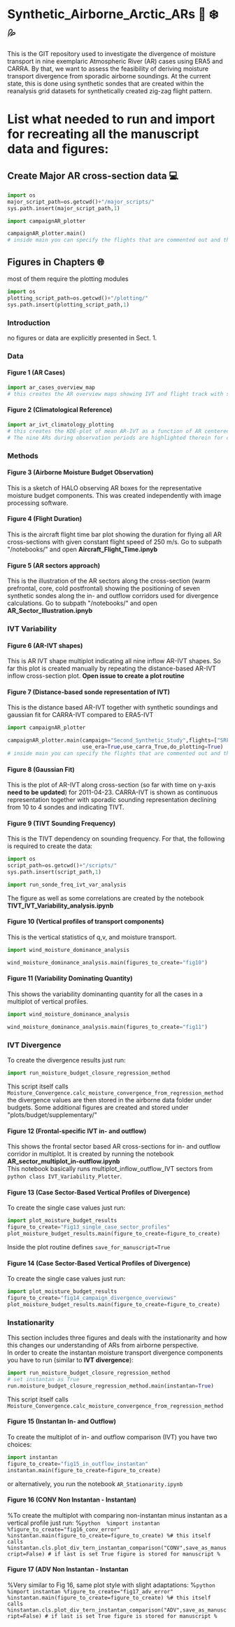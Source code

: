 # Synthetic_Airborne_Arctic_ARs 🌊 ❄️ 💦
This is the GIT repository used to investigate the divergence of moisture transport in nine exemplaric Atmospheric River (AR) cases using ERA5 and CARRA. By that, we want to assess the feasibility of deriving moisture transport divergence from sporadic airborne soundings. At the current state, this is done using synthetic sondes that are created within the reanalysis grid datasets for synthetically created zig-zag flight pattern.
 
# List what needed to run and import for recreating all the manuscript data and figures:
## Create Major AR cross-section data 💻
```python 
import os 
major_script_path=os.getcwd()+"/major_scripts/"
sys.path.insert(major_script_path,1)

import campaignAR_plotter

campaignAR_plotter.main()
# inside main you can specify the flights that are commented out and the subcampaign for variable campaign_name
```

## Figures in Chapters 🌐
most of them require the plotting modules
```python 
import os 
plotting_script_path=os.getcwd()+"/plotting/"
sys.path.insert(plotting_script_path,1)
```
### Introduction
no figures or data are explicitly presented in Sect. 1.
### Data
#### Figure 1 (AR Cases) 
```python 
import ar_cases_overview_map
# this creates the AR overview maps showing IVT and flight track with sea-ice edge and isobars for all nine AR events
```
#### Figure 2 (Climatological Reference)
```python 
import ar_ivt_climatology_plotting
# this creates the KDE-plot of mean AR-IVT as a function of AR centered latitude (long-time series 1979-2020).
# The nine ARs during observation periods are highlighted therein for climalogical framing.
```
### Methods
#### Figure 3 (Airborne Moisture Budget Observation)
This is a sketch of HALO observing AR boxes for the representative moisture budget components. This was created independently with image processing software.
#### Figure 4 (Flight Duration)
This is the aircraft flight time bar plot showing the duration for flying all AR cross-sections with given constant flight speed of 250 m/s.
Go to subpath "/notebooks/"
and open **Aircraft_Flight_Time.ipnyb**
#### Figure 5 (AR sectors approach)
This is the illustration of the AR sectors along the cross-section (warm prefrontal, core, cold postfrontal)
showing the positioning of seven synthetic sondes along the in- and outflow corridors used for divergence calculations. 
Go to subpath "/notebooks/" and open **AR_Sector_Illustration.ipnyb**
### IVT Variability
#### Figure 6 (AR-IVT shapes)
This is AR IVT shape multiplot indicating all nine inflow AR-IVT shapes. 
So far this plot is created manually by repeating the distance-based AR-IVT inflow cross-section plot. **Open issue to create a plot routine**
#### Figure 7 (Distance-based sonde representation of IVT)
This is the distance based AR-IVT together with synthetic soundings and gaussian fit for CARRA-IVT compared to ERA5-IVT 
```python 
import campaignAR_plotter

campaignAR_plotter.main(campaign="Second_Synthetic_Study",flights=["SRF02"],calc_hmp=True,
                        use_era=True,use_carra_True,do_plotting=True)
# inside main you can specify the flights that are commented out and the subcampaign for variable campaign_name
```
#### Figure 8 (Gaussian Fit)
This is the plot of AR-IVT along cross-section (so far with time on y-axis **need to be updated**) for 2011-04-23.
CARRA-IVT is shown as continuous representation together with sporadic sounding representation declining from 10 to 4 sondes and indicating TIVT.

#### Figure 9 (TIVT Sounding Frequency)
This is the TIVT dependency on sounding frequency. For that, the following is required to create the data:
```python 
import os 
script_path=os.getcwd()+"/scripts/"
sys.path.insert(script_path,1)

import run_sonde_freq_ivt_var_analysis

```
The figure as well as some correlations are created by the notebook **TIVT_IVT_Variability_analysis.ipynb**
#### Figure 10 (Vertical profiles of transport components) 
This is the vertical statistics of q,v, and moisture transport.
```python 
import wind_moisture_dominance_analysis

wind_moisture_dominance_analysis.main(figures_to_create="fig10")
```

#### Figure 11 (Variability Dominating Quantity) 
This shows the variability dominanting quantity for all the cases in a multiplot of vertical profiles.
```python 
import wind_moisture_dominance_analysis

wind_moisture_dominance_analysis.main(figures_to_create="fig11")
```
### IVT Divergence
To create the divergence results just run:
```python 
import run_moisture_budget_closure_regression_method
```
This script itself calls ```Moisture_Convergence.calc_moisture_convergence_from_regression_method```
the divergence values are then stored in the airborne data folder under budgets. Some additional figures are created and stored under "plots/budget/supplementary/"
#### Figure 12 (Frontal-specific IVT in- and outflow)
This shows the frontal sector based AR cross-sections for in- and outflow corridor in multiplot. 
It is created by running the notebook **AR_sector_multiplot_in-outflow.ipynb**  
This notebook basically runs multiplot_inflow_outflow_IVT sectors from ```python class IVT_Variability_Plotter```.
#### Figure 13 (Case Sector-Based Vertical Profiles of Divergence)
To create the single case values just run:
```python 
import plot_moisture_budget_results
figure_to_create="Fig13_single_case_sector_profiles"
plot_moisture_budget_results.main(figure_to_create=figure_to_create)
```
Inside the plot routine defines ```save_for_manuscript=True```
#### Figure 14 (Case Sector-Based Vertical Profiles of Divergence)
To create the single case values just run:
```python 
import plot_moisture_budget_results
figure_to_create="fig14_campaign_divergence_overviews"
plot_moisture_budget_results.main(figure_to_create=figure_to_create)
```
### Instationarity
This section includes three figures and deals with the instationarity and how this changes our understanding of ARs from airborne perspective.  
In order to create the instantan moisture transport divergence components you have to run (similar to **IVT divergence**):
```python 
import run_moisture_budget_closure_regression_method
# set instantan as True
run.moisture_budget_closure_regression_method.main(instantan=True)
```
This script itself calls ```Moisture_Convergence.calc_moisture_convergence_from_regression_method```

#### Figure 15 (Instantan In- and Outflow)
To create the multiplot of in- and outflow comparison (IVT) you have two choices:
```python 
import instantan
figure_to_create="fig15_in_outflow_instantan"
instantan.main(figure_to_create=figure_to_create)
```
or alternatively, you run the notebook ```AR_Stationarity.ipynb``` 

#### Figure 16 (CONV Non Instantan - Instantan)
%To create the multiplot with comparing non-instantan minus instantan as a vertical profile just run:
%```python 
%import instantan
%figure_to_create="fig16_conv_error"
%instantan.main(figure_to_create=figure_to_create)
%# this itself calls
%instantan.cls.plot_div_tern_instantan_comparison("CONV",save_as_manuscript=False) # if last is set True figure is stored for manuscript
%```
#### Figure 17 (ADV Non Instantan - Instantan
%Very similar to Fig 16, same plot style with slight adaptations:
%```python 
%import instantan
%figure_to_create="fig17_adv_error"
%instantan.main(figure_to_create=figure_to_create)
%# this itself calls
%instantan.cls.plot_div_tern_instantan_comparison("ADV",save_as_manuscript=False) # if last is set True figure is stored for manuscript
%```

